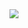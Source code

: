 
<img src="https://capsule-render.vercel.app/api?type=waving&color=auto&height=200&section=header&text=UUJEEN Github!&fontSize=90" />


<!--
**Eugenee97/Eugenee97** is a ✨ _special_ ✨ repository because its `README.md` (this file) appears on your GitHub profile.

Here are some ideas to get you started:

- 🔭 I’m currently working on ...
- 🌱 I’m currently learning ...
- 👯 I’m looking to collaborate on ...
- 🤔 I’m looking for help with ...
- 💬 Ask me about ...
- 📫 How to reach me: ...
- 😄 Pronouns: ...
- ⚡ Fun fact: ...
-->
